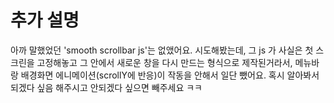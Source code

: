 # 추가 설명
아까 말했었던 'smooth scrollbar js'는 없앴어요.
시도해봤는데, 그 js 가 사실은
첫 스크린을 고정해놓고 그 안에서 새로운 창을 다시 만드는 형식으로 제작된거라서,
메뉴바랑 배경화면 에니메이션(scrollY에 반응)이 작동을 안해서
일단 뺐어요. 혹시 알아봐서 되겠다 싶음 해주시고
안되겠다 싶으면 빼주세요 ㅋㅋ
